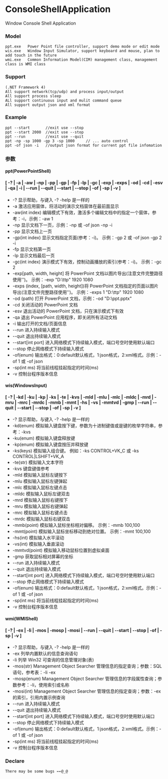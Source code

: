 # ConsoleShellApplication
Window Console Shell Application

### Model
    ppt.exe   Power Point file controller, support demo mode or edit mode  
    wis.exe   Window Input Simulator, support keyboard and mouse, plan to add touch in the future
    wmi.exe   Common Information Model(CIM) management class, management class is WMI class
    
### Support
    (.NET Framework 4)
    All support network(tcp/udp) and process input/output    
    All support process sleep
    ALl support continuous input and mulit command queue
    All support output json and xml format
    
### Example
```
ppt --start       //exit use --stop
ppt --start 2000  //exit use --stop
ppt --run         //exit use --quit
ppt -np -sp 1000 -gp 3 -sp 1000     // ... auto control
ppt -of json -i   //output json format for current ppt file infomation 
```

### 参数
#### ppt(PowerPointShell) 
#### \[ -? | -a | -aw | -np | -pp | -gp | -fp | -lp | -gc | -exp | -exps | -od | -cd | -esv | -qa | -i | --run | --quit | --start | --stop | -of | -sp | -v \]
* -?  显示帮助，与键入 -? -help 是一样的
* -a  激活应用窗体，将活动的演示文档窗体在最前面显示
* -aw(int index)  编辑模式下有效，激活多个编辑文档中的指定一个窗体，参考：-i，示例：-aw 1
* -np 显示文档下一页，示例：-np 或 -of json -np -i
* -pp 显示文档上一页
* -gp(int index)     显示文档指定页面(参考：-i)。
                              示例：-gp 2 或 -of json -gp 2 -i
* -fp 显示文档第一页
* -lp 显示文档最后一页
* -gc(int index)     演示模式下有效，控制动画播放的索引(参考：-i)。
                              示例：-gc 2
*  -exp\[path, width, height\] 将 PowerPoint 文档以图片导出(注意文件完整路径使用'\')。
                           示例：-exp "D:\ttp\" 1920 1080
*  -exps     (index, \[path, width, height\])将 PowerPoint 文档指定的页面以图片导出(注意文件完整路径使用'\')。
                                 示例：-exps 1 "D:\ttp\" 1920 1080
* -od       (path)          打开 PowerPoint 文档，示例：-od "D:\ppt.pptx"
* -cd 关闭活动的 PowerPoint 文档
* -esv 退出活动的 PowerPoint 文档，只在演示模式下有效
* -qa 退出 PowerPoint 应用程序，即关闭所有活动文档
* -i 输出打开的文档/页面信息
* --run 进入持续输入模式
* --quit 退出持续输入模式
* --start\[int port\] 进入网络模式下持续输入模式，端口号空时使用默认端口
* --stop 停止网络模式下持续输入模式
* -of(enum)          输出格式：0:default默认格式，1:json格式，2:xml格式。示例：-of 1 或 -of json
* -sp(int ms)        将当前线程挂起指定的时间(ms)
* -v 控制台程序版本信息

#### wis(WindowsInput) 
#### \[ -? | -kd | -ku | -kp | -ks | -te | -kvs | -mld | -mlu | -mlc | -mldc | -mrd | -mru | -mrc | -mrdc | -mmb | -mmt | -hs | -vs | -mmtvd | -gmp | --run | --quit | --start | --stop | -of | -sp | -v \]
* -? 显示帮助，与键入 -? -help 是一样的
* -kd(enum)          模拟输入键盘按下键，参数为十进制键值或是键的枚举字符串，参考：-kvs
* -ku(enum)          模拟输入键盘释放键
* -kp(enum)          模拟输入键盘按压并释放键
* -ks(keys)          模拟输入组合键。
                              例如：-ks CONTROL+VK_C 或 -ks CONTROL|LSHIFT+VK_A
* -te(str)           模拟输入文本字符
* -kvs 键盘键值参考
* -mld 模拟输入鼠标左键按下
* -mlu 模拟输入鼠标左键弹起
* -mlc 模拟输入鼠标左键点击
* -mldc 模拟输入鼠标左键双击
* -mrd 模拟输入鼠标右键按下
* -mru 模拟输入鼠标右键弹起
* -mrc 模拟输入鼠标右键点击
* -mrdc 模拟输入鼠标右键双击
* -mmb(point)         模拟输入鼠标坐标相对偏移。
                              示例：-mmb 100,100
* -mmt(point)         模拟输入鼠标坐标移动到绝对位置。
                              示例：-mmt 100,100
* -hs(int)           模拟输入水平滚动
* -vs(int)           模拟输入垂直滚动
* -mmtvd(point)         模拟输入移动鼠标位置到虚拟桌面
* -gmp 获取鼠标相对屏幕的坐标
* --run 进入持续输入模式
* --quit 退出持续输入模式
* --start[int port] 进入网络模式下持续输入模式，端口号空时使用默认端口
* --stop 停止网络模式下持续输入模式
* -of(enum)          输出格式：0:default默认格式，1:json格式，2:xml格式。示例：-of 1 或 -of json
* -sp(int ms)        将当前线程挂起指定的时间(ms)
* -v 控制台程序版本信息

#### wmi(WMIShell) 
#### \[ -? | -ex | -li | -mos | -mosp | -mosi | --run | --quit | --start | --stop | -of | -sp | -v \]
* -? 显示帮助，与键入 -? -help 是一样的
* -ex 列举内置默认的信息查询语句
* -li 列举 Win32 可查询的信息管理对象(表)
* -mos(str)           Management Object Searcher 管理信息的指定查询；参数：SQL 语句，参考表：-li -ex
* -mosp(enum)          Management Object Searcher 管理信息的字段属性查询；参数参考：-li，使用索引或名称
* -mosi(int)           Management Object Searcher 管理信息的指定查询；参数：-ex 的索引，引用内置示例查询
* --run 进入持续输入模式
* --quit 退出持续输入模式
* --start[int port] 进入网络模式下持续输入模式，端口号空时使用默认端口
* --stop 停止网络模式下持续输入模式
* -of(enum)          输出格式：0:default默认格式，1:json格式，2:xml格式。示例：-of 1 或 -of json
* -sp(int ms)        将当前线程挂起指定的时间(ms)
* -v 控制台程序版本信息

### Declare
    There may be some bugs ←←@_@

